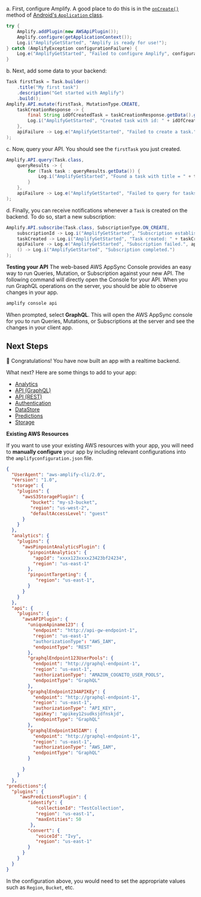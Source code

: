 a. First, configure Amplify. A good place to do this is in the [`onCreate()`](https://developer.android.com/reference/android/app/Application#onCreate()) method of [Android's `Application` class](https://developer.android.com/reference/android/app/Application).

```java
try {
    Amplify.addPlugin(new AWSApiPlugin());
    Amplify.configure(getApplicationContext());
    Log.i("AmplifyGetStarted", "Amplify is ready for use!");
} catch (AmplifyException configurationFailure) {
    Log.e("AmplifyGetStarted", "Failed to configure Amplify", configurationFailure);
}
```

b. Next, add some data to your backend:

```java
Task firstTask = Task.builder()
    .title("My first task")
    .description("Get started with Amplify")
    .build();
Amplify.API.mutate(firstTask, MutationType.CREATE,
    taskCreationResponse -> {
        final String idOfCreatedTask = taskCreationResponse.getData().getId();
        Log.i("AmplifyGetStarted", "Created task with id: " + idOfCreatedTask);
    },
    apiFailure -> Log.e("AmplifyGetStarted", "Failed to create a task.", apiFailure)
);
```

c. Now, query your API. You should see the `firstTask` you just created.

```java
Amplify.API.query(Task.class,
    queryResults -> {
        for (Task task : queryResults.getData()) {
            Log.i("AmplifyGetStarted", "Found a task with title = " + task.getTitle());
        }
    },
    apiFailure -> Log.e("AmplifyGetStarted", "Failed to query for tasks.", apiFailure)
);
```

d. Finally, you can receive notifications whenever a `Task` is created on the backend. To do so, start a new subscription:

```java
Amplify.API.subscribe(Task.class, SubscriptionType.ON_CREATE,
    subscriptionId -> Log.i("AmplifyGetStarted", "Subscription established: " + subscriptionId),
    taskCreated -> Log.i("AmplifyGetStarted", "Task created: " + taskCreated.getData().getTitle()),
    apiFailure -> Log.e("AmplifyGetStarted", "Subscription failed.", apiFailure),
    () -> Log.i("AmplifyGetStarted", "Subscription completed.")
);
```

**Testing your API**
The web-based AWS AppSync Console provides an easy way to run Queries, Mutation, or Subscription against your new API. The following command will directly open the Console for your API. When you run GraphQL operations on the server, you should be able to observe changes in your app.

```bash
amplify console api
```

When prompted, select **GraphQL**. This will open the AWS AppSync console for you to run Queries, Mutations, or Subscriptions at the server and see the changes in your client app.

## Next Steps

🎉 Congratulations! You have now built an app with a realtime backend.

What next? Here are some things to add to your app:

* [Analytics](~/lib/analytics/getting-started.md)
* [API (GraphQL)](~/lib/graphqlapi/getting-started.md)
* [API (REST)](~/lib/restapi/getting-started.md)
* [Authentication](~/lib/auth/getting-started.md)
* [DataStore](~/lib/datastore/getting-started.md)
* [Predictions](~/lib/predictions/getting-started.md)
* [Storage](~/lib/storage/getting-started.md)

**Existing AWS Resources**

If you want to use your existing AWS resources with your app, you will need to **manually configure** your app by including relevant configurations into the `amplifyconfiguration.json` file.

```json
{
  "UserAgent": "aws-amplify-cli/2.0",
  "Version": "1.0",
  "storage": {
    "plugins": {
      "awsS3StoragePlugin": {
         "bucket": "my-s3-bucket",
         "region": "us-west-2",
         "defaultAccessLevel": "guest"
      }
    }
  },
  "analytics": {
    "plugins": {
      "awsPinpointAnalyticsPlugin": {
        "pinpointAnalytics": {
          "appId": "xxxx123xxxx23423bf24234",
          "region": "us-east-1"
        },
        "pinpointTargeting": {
           "region": "us-east-1",
        }
      }
    }
  },
  "api": {
    "plugins": {
      "awsAPIPlugin": {
        "uniqueApiname123": {
          "endpoint": "http://api-gw-endpoint-1",
          "region": "us-east-1"
          "authorizationType": "AWS_IAM",
          "endpointType": "REST"
        },
        "graphqlEndpoint123UserPools": {
          "endpoint": "http://graphql-endpoint-1",
          "region": "us-east-1",
          "authorizationType": "AMAZON_COGNITO_USER_POOLS",
          "endpointType": "GraphQL"
        },
        "graphqlEndpoint234APIKEy": {
          "endpoint": "http://graphql-endpoint-1",
          "region": "us-east-1",
          "authorizationType": "API_KEY",
          "apiKey": "apikey12sudksjdfnskjd",
          "endpointType": "GraphQL"
        },
        "graphqlEndpoint345IAM": {
          "endpoint": "http://graphql-endpoint-1",
          "region": "us-east-1",
          "authorizationType": "AWS_IAM",
          "endpointType": "GraphQL"
        }

      }
    }
  },
"predictions":{
  "plugins": {
     "awsPredictionsPlugin": {
        "identify": {
           "collectionId": "TestCollection",
           "region": "us-east-1",
           "maxEntities": 50
         },
        "convert": {
           "voiceId": "Ivy",
           "region": "us-east-1"
        }
      }
    }
  }
}
```

In the configuration above, you would need to set the appropriate values such as `Region`, `Bucket`, etc.
